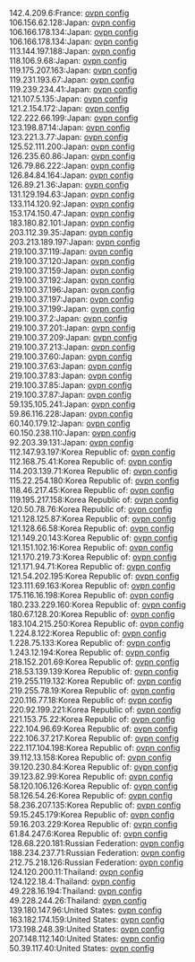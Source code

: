 142.4.209.6:France: [ovpn config](vpn/142_4_209_6.ovpn)  
106.156.62.128:Japan: [ovpn config](vpn/106_156_62_128.ovpn)  
106.166.178.134:Japan: [ovpn config](vpn/106_166_178_134.ovpn)  
106.166.178.134:Japan: [ovpn config](vpn/106_166_178_134.ovpn)  
113.144.197.188:Japan: [ovpn config](vpn/113_144_197_188.ovpn)  
118.106.9.68:Japan: [ovpn config](vpn/118_106_9_68.ovpn)  
119.175.207.163:Japan: [ovpn config](vpn/119_175_207_163.ovpn)  
119.231.193.67:Japan: [ovpn config](vpn/119_231_193_67.ovpn)  
119.239.234.41:Japan: [ovpn config](vpn/119_239_234_41.ovpn)  
121.107.5.135:Japan: [ovpn config](vpn/121_107_5_135.ovpn)  
121.2.154.172:Japan: [ovpn config](vpn/121_2_154_172.ovpn)  
122.222.66.199:Japan: [ovpn config](vpn/122_222_66_199.ovpn)  
123.198.87.14:Japan: [ovpn config](vpn/123_198_87_14.ovpn)  
123.221.3.77:Japan: [ovpn config](vpn/123_221_3_77.ovpn)  
125.52.111.200:Japan: [ovpn config](vpn/125_52_111_200.ovpn)  
126.235.60.86:Japan: [ovpn config](vpn/126_235_60_86.ovpn)  
126.79.86.222:Japan: [ovpn config](vpn/126_79_86_222.ovpn)  
126.84.84.164:Japan: [ovpn config](vpn/126_84_84_164.ovpn)  
126.89.21.36:Japan: [ovpn config](vpn/126_89_21_36.ovpn)  
131.129.194.63:Japan: [ovpn config](vpn/131_129_194_63.ovpn)  
133.114.120.92:Japan: [ovpn config](vpn/133_114_120_92.ovpn)  
153.174.150.47:Japan: [ovpn config](vpn/153_174_150_47.ovpn)  
183.180.82.101:Japan: [ovpn config](vpn/183_180_82_101.ovpn)  
203.112.39.35:Japan: [ovpn config](vpn/203_112_39_35.ovpn)  
203.213.189.197:Japan: [ovpn config](vpn/203_213_189_197.ovpn)  
219.100.37.119:Japan: [ovpn config](vpn/219_100_37_119.ovpn)  
219.100.37.120:Japan: [ovpn config](vpn/219_100_37_120.ovpn)  
219.100.37.159:Japan: [ovpn config](vpn/219_100_37_159.ovpn)  
219.100.37.192:Japan: [ovpn config](vpn/219_100_37_192.ovpn)  
219.100.37.196:Japan: [ovpn config](vpn/219_100_37_196.ovpn)  
219.100.37.197:Japan: [ovpn config](vpn/219_100_37_197.ovpn)  
219.100.37.199:Japan: [ovpn config](vpn/219_100_37_199.ovpn)  
219.100.37.2:Japan: [ovpn config](vpn/219_100_37_2.ovpn)  
219.100.37.201:Japan: [ovpn config](vpn/219_100_37_201.ovpn)  
219.100.37.209:Japan: [ovpn config](vpn/219_100_37_209.ovpn)  
219.100.37.213:Japan: [ovpn config](vpn/219_100_37_213.ovpn)  
219.100.37.60:Japan: [ovpn config](vpn/219_100_37_60.ovpn)  
219.100.37.63:Japan: [ovpn config](vpn/219_100_37_63.ovpn)  
219.100.37.83:Japan: [ovpn config](vpn/219_100_37_83.ovpn)  
219.100.37.85:Japan: [ovpn config](vpn/219_100_37_85.ovpn)  
219.100.37.87:Japan: [ovpn config](vpn/219_100_37_87.ovpn)  
59.135.105.241:Japan: [ovpn config](vpn/59_135_105_241.ovpn)  
59.86.116.228:Japan: [ovpn config](vpn/59_86_116_228.ovpn)  
60.140.179.12:Japan: [ovpn config](vpn/60_140_179_12.ovpn)  
60.150.238.110:Japan: [ovpn config](vpn/60_150_238_110.ovpn)  
92.203.39.131:Japan: [ovpn config](vpn/92_203_39_131.ovpn)  
112.147.93.197:Korea Republic of: [ovpn config](vpn/112_147_93_197.ovpn)  
112.168.75.41:Korea Republic of: [ovpn config](vpn/112_168_75_41.ovpn)  
114.203.139.71:Korea Republic of: [ovpn config](vpn/114_203_139_71.ovpn)  
115.22.254.180:Korea Republic of: [ovpn config](vpn/115_22_254_180.ovpn)  
118.46.217.45:Korea Republic of: [ovpn config](vpn/118_46_217_45.ovpn)  
119.195.217.158:Korea Republic of: [ovpn config](vpn/119_195_217_158.ovpn)  
120.50.78.76:Korea Republic of: [ovpn config](vpn/120_50_78_76.ovpn)  
121.128.125.87:Korea Republic of: [ovpn config](vpn/121_128_125_87.ovpn)  
121.128.66.58:Korea Republic of: [ovpn config](vpn/121_128_66_58.ovpn)  
121.149.20.143:Korea Republic of: [ovpn config](vpn/121_149_20_143.ovpn)  
121.151.102.16:Korea Republic of: [ovpn config](vpn/121_151_102_16.ovpn)  
121.170.219.73:Korea Republic of: [ovpn config](vpn/121_170_219_73.ovpn)  
121.171.94.71:Korea Republic of: [ovpn config](vpn/121_171_94_71.ovpn)  
121.54.202.195:Korea Republic of: [ovpn config](vpn/121_54_202_195.ovpn)  
123.111.69.163:Korea Republic of: [ovpn config](vpn/123_111_69_163.ovpn)  
175.116.16.198:Korea Republic of: [ovpn config](vpn/175_116_16_198.ovpn)  
180.233.229.160:Korea Republic of: [ovpn config](vpn/180_233_229_160.ovpn)  
180.67.128.20:Korea Republic of: [ovpn config](vpn/180_67_128_20.ovpn)  
183.104.215.250:Korea Republic of: [ovpn config](vpn/183_104_215_250.ovpn)  
1.224.8.122:Korea Republic of: [ovpn config](vpn/1_224_8_122.ovpn)  
1.228.75.133:Korea Republic of: [ovpn config](vpn/1_228_75_133.ovpn)  
1.243.12.194:Korea Republic of: [ovpn config](vpn/1_243_12_194.ovpn)  
218.152.201.69:Korea Republic of: [ovpn config](vpn/218_152_201_69.ovpn)  
218.53.139.139:Korea Republic of: [ovpn config](vpn/218_53_139_139.ovpn)  
219.255.119.132:Korea Republic of: [ovpn config](vpn/219_255_119_132.ovpn)  
219.255.78.19:Korea Republic of: [ovpn config](vpn/219_255_78_19.ovpn)  
220.116.77.18:Korea Republic of: [ovpn config](vpn/220_116_77_18.ovpn)  
220.92.199.221:Korea Republic of: [ovpn config](vpn/220_92_199_221.ovpn)  
221.153.75.22:Korea Republic of: [ovpn config](vpn/221_153_75_22.ovpn)  
222.104.96.69:Korea Republic of: [ovpn config](vpn/222_104_96_69.ovpn)  
222.106.37.217:Korea Republic of: [ovpn config](vpn/222_106_37_217.ovpn)  
222.117.104.198:Korea Republic of: [ovpn config](vpn/222_117_104_198.ovpn)  
39.112.13.158:Korea Republic of: [ovpn config](vpn/39_112_13_158.ovpn)  
39.120.230.84:Korea Republic of: [ovpn config](vpn/39_120_230_84.ovpn)  
39.123.82.99:Korea Republic of: [ovpn config](vpn/39_123_82_99.ovpn)  
58.120.106.126:Korea Republic of: [ovpn config](vpn/58_120_106_126.ovpn)  
58.126.54.26:Korea Republic of: [ovpn config](vpn/58_126_54_26.ovpn)  
58.236.207.135:Korea Republic of: [ovpn config](vpn/58_236_207_135.ovpn)  
59.15.245.179:Korea Republic of: [ovpn config](vpn/59_15_245_179.ovpn)  
59.16.203.229:Korea Republic of: [ovpn config](vpn/59_16_203_229.ovpn)  
61.84.247.6:Korea Republic of: [ovpn config](vpn/61_84_247_6.ovpn)  
128.68.220.181:Russian Federation: [ovpn config](vpn/128_68_220_181.ovpn)  
188.234.237.71:Russian Federation: [ovpn config](vpn/188_234_237_71.ovpn)  
212.75.218.126:Russian Federation: [ovpn config](vpn/212_75_218_126.ovpn)  
124.120.200.11:Thailand: [ovpn config](vpn/124_120_200_11.ovpn)  
124.122.18.4:Thailand: [ovpn config](vpn/124_122_18_4.ovpn)  
49.228.16.194:Thailand: [ovpn config](vpn/49_228_16_194.ovpn)  
49.228.244.26:Thailand: [ovpn config](vpn/49_228_244_26.ovpn)  
139.180.147.96:United States: [ovpn config](vpn/139_180_147_96.ovpn)  
163.182.174.159:United States: [ovpn config](vpn/163_182_174_159.ovpn)  
173.198.248.39:United States: [ovpn config](vpn/173_198_248_39.ovpn)  
207.148.112.140:United States: [ovpn config](vpn/207_148_112_140.ovpn)  
50.39.117.40:United States: [ovpn config](vpn/50_39_117_40.ovpn)  

